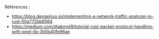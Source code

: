 Références : 
* https://blog.devgenius.io/implementing-a-network-traffic-analyzer-in-rust-50a772bb6564
* https://medium.com/@akmot9/tutorial-rust-packet-protocol-handling-with-pnet-lib-3b5b40fe96ae
